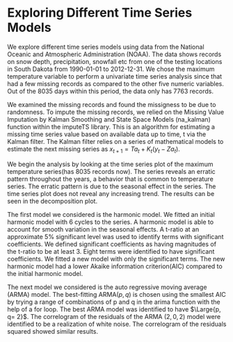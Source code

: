 # Exploring Different Time Series Models

We explore different time series models using data from the National Oceanic and Atmospheric Administration (NOAA). The data shows records on snow depth, precipitation, snowfall etc  from one of the testing locations in South Dakota from 1990-01-01 to 2012-12-31. We chose the maximum temperature variable to perform a univariate time series analysis since that had a few missing records as compared to the other five numeric variables. Out of the 8035 days within this period, the data only has 7763 records. 

We examined the missing records and found the missigness to be due to randomness. To impute the missing records, we relied on the Missing Value Imputation by Kalman Smoothing and State Space Models (na_kalman) function within the imputeTS library. This is an algorithm for estimating a missing time series value based on available data up to time, t via the Kalman filter. The Kalman filter relies on a series of mathematical models to estimate the next missing series as $x_{t+1} = Ta_t + K_t(y_t - Za_t)$.  

We begin the analysis by looking at the time series plot of the maximum temperature series(has 8035 records now). The series reveals an erratic pattern throughout the years, a behavior that is common to temperature series. The erratic pattern is due to the seasonal effect in the series.  The time series plot does not reveal any increasing trend. The results can be seen in the decomposition plot. 
 
The first model we considered is the harmonic model. We fitted an initial harmonic model with 6 cycles to the series. A harmonic model is able to account for smooth variation in the seasonal effects. A t-ratio at an approximate 5% significant level was used to identify terms with significant coefficients. We defined significant coefficients as having magnitudes of the t-ratio to be at least 3. Eight terms were identified to have significant coefficients. We fitted a new model with only the significant terms. The new harmonic model had a lower Akaike information criterion(AIC) compared to the initial harmonic model. 

The next model we considered is the auto regressive moving average (ARMA) model.  The best-fitting ARMA$(p, q)$ is chosen using the smallest AIC by trying a range of combinations of p and q in the arima function with the help of a for loop. The best ARMA model was identified to have $\Large{p, q= 2}$. The correlogram of the residuals of the ARMA $(2, 0, 2)$ model were identified to be a realization of white noise. The correlogram of the residuals squared showed similar results.


